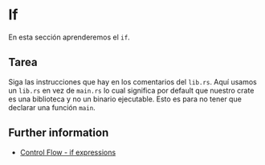 # If

En esta sección aprenderemos el `if`.

## Tarea

Siga las instrucciones que hay en los comentarios del `lib.rs`.
Aquí usamos un `lib.rs` en vez de `main.rs` lo cual significa por default que nuestro crate es una biblioteca y no un binario ejecutable.
Esto es para no tener que declarar una función `main`.

## Further information

- [Control Flow - if expressions](https://doc.rust-lang.org/book/ch03-05-control-flow.html#if-expressions)
